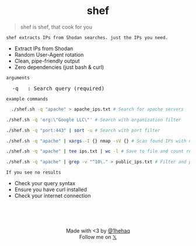<h1 align="center">shef</h1>

> shef is shef, that cook for you

`shef extracts IPs from Shodan searches. just the IPs you need.`


- Extract IPs from Shodan
- Random User-Agent rotation
- Clean, pipe-friendly output
- Zero dependencies (just bash & curl)

`arguments`
<pre>
  -q   : Search query (required)
</pre>

`example commands`

```bash
  ./shef.sh -q "apache" > apache_ips.txt # Search for apache servers
```
```bash
./shef.sh -q 'org:\"Google LLC\"' # Search with organization filter
```
```bash
./shef.sh -q "port:443" | sort -u # Search with port filter
```
```bash
./shef.sh -q "apache" | xargs -I {} nmap -sV {} # Scan found IPs with nmap
```
```bash
./shef.sh -q "apache" | tee ips.txt | wc -l # Save to file and count results
```
```bash
./shef.sh -q "apache" | grep -v "^10\." > public_ips.txt # Filter and process results
```

`If you see no results`
- Check your query syntax
- Ensure you have curl installed
- Check your internet connection


<br>
<br>
<br>
<p align="center">
Made with <3 by <a href="https://github.com/1hehaq" >@1hehaq</a>
<br>
Follow me on <a href="https://twitter.com/1hehaq">𝕏</a>
</p>
